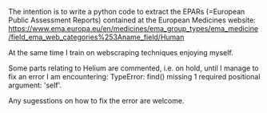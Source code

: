 The intention is to write a python code to extract the EPARs (=European Public Assessment Reports) contained at the European Medicines website: https://www.ema.europa.eu/en/medicines/ema_group_types/ema_medicine/field_ema_web_categories%253Aname_field/Human

At the same time I train on webscraping techniques enjoying myself.

Some parts relating to Helium are commented, i.e. on hold, until I manage to fix an error I am encountering: TypeError: find() missing 1 required positional argument: 'self'. 

Any sugesstions on how to fix the error are welcome.

